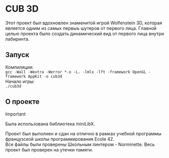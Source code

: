 CUB 3D
======

Этот проект был вдохновлен знаменитой игрой Wolfenstein 3D, которая является одним из самых первыъ шутеров от первого лица.
Главной целью проекта было создать динамический вид от первого лица внутри лабиринта.

## Запуск
Компиляция:  
`gcc -Wall -Wextra -Werror *.o -L. -lmlx -lft -framework OpenGL -framework AppKit -o cub3d`  
Начало игры:  
`./cub3d`

## О проекте
>[!IMPORTANT]
>Была использована библиотека miniLibX.

Проект был выполнен и сдан на отлично в рамках учебной программы французской школы программирования Ecole 42.  
Все файлы были проверены Школьным линтером - Norminette. Весь проект был проверен на утечки памяти.
